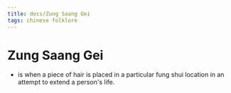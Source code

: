 ```yaml
---
title: docs/Zung Saang Gei
tags: chinese folklore
---
```


# Zung Saang Gei
- is when a piece of hair is placed in a particular fung shui location in an attempt to extend a person's life.